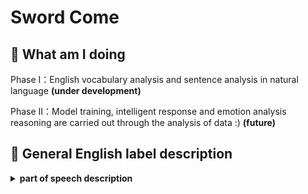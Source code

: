 # Sword Come

## :rainbow: What am I doing

Phase I：English vocabulary analysis and sentence analysis in natural language **(under development)**

Phase II：Model training, intelligent response and emotion analysis reasoning are carried out through the analysis of data :) **(future)**


## :pushpin: General English label description

<details> 
 <summary> <b>part of speech description</b> </summary>
 
```markdown
1.	CC	协调连词
2.	CD	Cardinal number
3.	DT	限定词
4.	EX	Existential there
5.	FW	外来词
6.	IN	介词或从属连词
7.	JJ	形容词
8.	JJR	比较形容词
9.	JJS	形容词，最高级
10.	LS	列表项标记
11.	MD	情态动词
12.	NN	名词，单数
13.	NNS	名词，复数
14.	NNP	专有名词，单数
15.	NNPS	专有名词，复数
16.	PDT	限定词
17.	POS	所有格结尾
18.	PRP	人称代词
19.	PRP$	所有格代词
20.	RB	副词
21.	RBR	比较副词
22.	RBS	最高级副词
23.	RP	Particle
24.	SYM	Symbol符号
25.	TO	to
26.	UH	感叹词
27.	VB	动词，基本形式
28.	VBD	动词，过去时
29.	VBG	动词、动名词或现在分词
30.	VBN	动词过去分词
31.	VBP	动词，非第三人称单数
32.	VBZ	动词，第三人称单数
33.	WDT	Wh限定词
34.	WP	Wh代词
35.	WP$	所有格wh代词
36.	WRB	Wh副词
```
</details>
